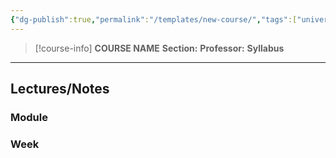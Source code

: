 ```yaml
---
{"dg-publish":true,"permalink":"/templates/new-course/","tags":["university"],"created":"2024-06-22T16:07:40.828-07:00","updated":"2024-08-04T00:52:12.632-07:00"}
---
```


> [!course-info] **COURSE NAME**
> **Section:** 
> **Professor:** 
> **Syllabus**

---
## Lectures/Notes

### Module



### Week


